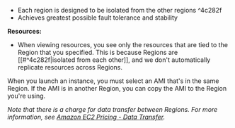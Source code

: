 - Each region is designed to be isolated from the other regions ^4c282f
- Achieves greatest possible fault tolerance and stability

**Resources:**
- When viewing resources, you see only the resources that are tied to the Region that you specified. This is because Regions are [[#^4c282f|isolated from each other]], and we don't automatically replicate resources across Regions.

When you launch an instance, you must select an AMI that's in the same Region. If the AMI is in another Region, you can copy the AMI to the Region you're using.

*Note that there is a charge for data transfer between Regions. For more information, see [Amazon EC2 Pricing - Data Transfer](https://aws.amazon.com/ec2/pricing/on-demand/#Data_Transfer).*